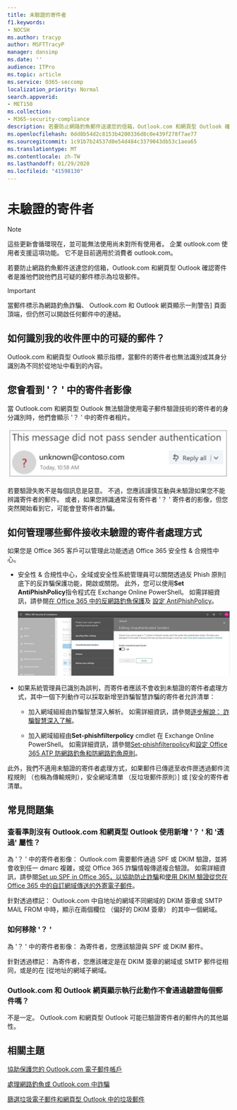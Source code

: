 ```yaml
---
title: 未驗證的寄件者
f1.keywords:
- NOCSH
ms.author: tracyp
author: MSFTTracyP
manager: dansimp
ms.date: ''
audience: ITPro
ms.topic: article
ms.service: O365-seccomp
localization_priority: Normal
search.appverid:
- MET150
ms.collection:
- M365-security-compliance
description: 若要防止網路釣魚郵件送達您的信箱，Outlook.com 和網頁型 Outlook 確認寄件者是誰他們說他們且可疑的郵件標示為垃圾郵件。
ms.openlocfilehash: 0dd8b54d2c8153b4200336d8c0e439f278f7ae77
ms.sourcegitcommit: 1c91b7b24537d0e54d484c3379043db53c1aea65
ms.translationtype: MT
ms.contentlocale: zh-TW
ms.lasthandoff: 01/29/2020
ms.locfileid: "41598130"
---
```

# <a name="unverified-sender"></a>未驗證的寄件者

> [!NOTE]
> 這些更新會循環現在，並可能無法使用尚未對所有使用者。 企業 outlook.com 使用者支援這項功能。 它不是目前適用於消費者 outlook.com。

若要防止網路釣魚郵件送達您的信箱，Outlook.com 和網頁型 Outlook 確認寄件者是誰他們說他們且可疑的郵件標示為垃圾郵件。

> [!IMPORTANT]
> 當郵件標示為網路釣魚詐騙、 Outlook.com 和 Outlook 網頁顯示一則警告] 頁面頂端，但仍然可以開啟任何郵件中的連結。

## <a name="how-can-i-identify-a-suspicious-message-in-my-inbox"></a>如何識別我的收件匣中的可疑的郵件？

Outlook.com 和網頁型 Outlook 顯示指標，當郵件的寄件者也無法識別或其身分識別為不同於從地址中看到的內容。

## <a name="you-see-a--in-the-sender-image"></a>您會看到 '？ ' 中的寄件者影像

當 Outlook.com 和網頁型 Outlook 無法驗證使用電子郵件驗證技術的寄件者的身分識別時，他們會顯示 '？ ' 中的寄件者相片。

![郵件未通過驗證](../media/message-did-not-pass-verification.jpg)

若要驗證失敗不是每個訊息是惡意。 不過，您應該謹慎互動與未驗證如果您不能辨識寄件者的郵件。 或者，如果您辨識通常沒有寄件者 '？ ' 寄件者的影像，但您突然開始看到它，可能會登寄件者詐騙。

## <a name="how-to-manage-which-messages-receive-the-unverified-sender-treatment"></a>如何管理哪些郵件接收未驗證的寄件者處理方式 

如果您是 Office 365 客戶可以管理此功能透過 Office 365 安全性 & 合規性中心。

- 安全性 & 合規性中心，全域或安全性系統管理員可以關閉透過反 Phish 原則] 底下的反詐騙保護功能，開啟或關閉。 此外，您可以使用**Set AntiPhishPolicy**指令程式在 Exchange Online PowerShell。 如需詳細資訊，請參閱[在 Office 365 中的反網路釣魚保護](anti-phishing-protection.md)及 [設定 AntiPhishPolicy](https://docs.microsoft.com/powershell/module/exchange/advanced-threat-protection/set-antiphishpolicy)。

    ![編輯的圖形介面中的未驗證寄件者。](../media/unverified-sender-article-editing-unauthenticated-senders.jpg)

- 如果系統管理員已識別為誤判，而寄件者應該不會收到未驗證的寄件者處理方式，其中一個下列動作可以採取新增至詐騙智慧詐騙的寄件者允許清單：

  - 加入網域組經由詐騙智慧深入解析。 如需詳細資訊，請參閱[逐步解說： 詐騙智慧深入了解](walkthrough-spoof-intelligence-insight.md)。

  - 加入網域組經由**Set-phishfilterpolicy** cmdlet 在 Exchange Online PowerShell。 如需詳細資訊，請參閱[Set-phishfilterpolicy](https://docs.microsoft.com/powershell/module/exchange/advanced-threat-protection/set-phishfilterpolicy)和[設定 Office 365 ATP 防網路釣魚和防網路釣魚原則](set-up-anti-phishing-policies.md)。

此外，我們不適用未驗證的寄件者處理方式，如果郵件已傳遞至收件匣透過郵件流程規則 （也稱為傳輸規則），安全網域清單 （反垃圾郵件原則）] 或 [安全的寄件者清單。

## <a name="frequently-asked-questions"></a>常見問題集

### <a name="what-criteria-does-outlookcom-and-outlook-on-the-web-use-to-add-the--and-the-via-properties"></a>查看準則沒有 Outlook.com 和網頁型 Outlook 使用新增 '？ ' 和 '透過' 屬性？

為 '？ ' 中的寄件者影像： Outlook.com 需要郵件通過 SPF 或 DKIM 驗證，並將會收到任一 dmarc 複雜，或從 Office 365 詐騙情報傳遞複合驗證。 如需詳細資訊，請參閱[Set up SPF in Office 365，以協助防止詐騙](set-up-spf-in-office-365-to-help-prevent-spoofing.md)和[使用 DKIM 驗證從您在 Office 365 中的自訂網域傳送的外寄電子郵件](use-dkim-to-validate-outbound-email.md)。

針對透過標記： Outlook.com 中自地址的網域不同網域的 DKIM 簽章或 SMTP MAIL FROM 中時，顯示在兩個欄位 （偏好的 DKIM 簽章） 的其中一個網域。

### <a name="how-do-i-remove-the-"></a>如何移除 '？ '

為 '？ ' 中的寄件者影像： 為寄件者，您應該驗證與 SPF 或 DKIM 郵件。

針對透過標記： 為寄件者，您應該確定是在 DKIM 簽章的網域或 SMTP 郵件從相同，或是的在 [從地址的網域子網域。

### <a name="does-outlookcom-and-outlook-on-the-web-show-this-for-every-message-that-doesnt-pass-authentication"></a>Outlook.com 和 Outlook 網頁顯示執行此動作不會通過驗證每個郵件嗎？

不是一定。 Outlook.com 和網頁型 Outlook 可能已驗證寄件者的郵件內的其他屬性。

## <a name="related-topics"></a>相關主題

[協助保護您的 Outlook.com 電子郵件帳戶](https://support.office.com/article/a4f20fc5-4307-4ece-8231-6d4d4bd8a9ba)

[處理網路釣魚或 Outlook.com 中詐騙](https://support.office.com/article/0d882ea5-eedc-4bed-aebc-079ffa1105a3)

[篩選垃圾電子郵件和網頁型 Outlook 中的垃圾郵件](https://support.office.com/article/db786e79-54e2-40cc-904f-d89d57b7f41d)
